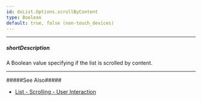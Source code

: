 ```yaml
---
id: dxList.Options.scrollByContent
type: Boolean
default: true, false (non-touch_devices)
---
```

---
##### shortDescription
A Boolean value specifying if the list is scrolled by content.

---
#####See Also#####
- [List - Scrolling - User Interaction](/concepts/05%20Widgets/List/20%20Scrolling/01%20User%20Interaction.md '/Documentation/Guide/UI_Components/List/Scrolling/#User_Interaction')
